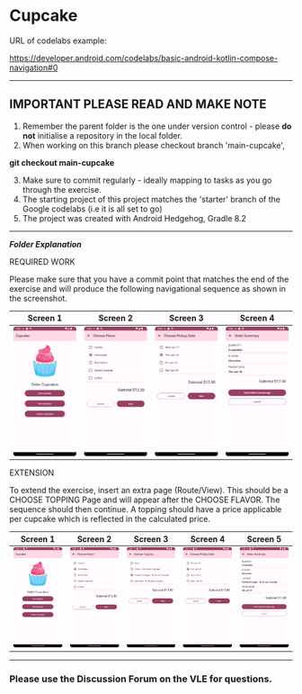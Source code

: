 # Cupcake

URL of codelabs example:

https://developer.android.com/codelabs/basic-android-kotlin-compose-navigation#0

---

## IMPORTANT PLEASE READ AND MAKE NOTE

1. Remember the parent folder is the one under version control - please **do not** initialise a repository in the local folder.
2. When working on this branch please checkout branch 'main-cupcake', 

**git checkout main-cupcake**

3. Make sure to commit regularly - ideally mapping to tasks as you go through the exercise.
4. The starting project of this project matches the 'starter' branch of the Google codelabs (i.e it is all set to go)
5. The project was created with Android Hedgehog, Gradle 8.2

---
***Folder Explanation***

REQUIRED WORK

Please make sure that you have a commit point that matches the end of the exercise and will produce the following 
navigational sequence as shown in the screenshot. 

|                  **Screen 1**                  |                  **Screen 2**                  |            **Screen 3**      |                  **Screen 4**                  |
|:----------------------------------------------:|:----------------------------------------------:|:----------------------------------:|:----------------------------------------:|
| ![cupcake screen shot](../images/cupcake1.png) | ![cupcake screen shot](../images/cupcake2.png) | ![cupcake screen shot](../images/cupcake3.png) | ![cupcake screen shot](../images/cupcake4.png) |


EXTENSION

To extend the exercise, insert an extra page (Route/View). This should be a CHOOSE TOPPING Page and will appear after the
CHOOSE FLAVOR. The sequence should then continue. A topping should have a price applicable per cupcake which is reflected 
in the calculated price.


|                  **Screen 1**                  |                  **Screen 2**                  |                    **Screen 3**                    |                    **Screen 4**                     |                    **Screen 5**                     |
|:----------------------------------------------:|:----------------------------------------------:|:--------------------------------------------------:|:---------------------------------------------------:|:---------------------------------------------------:|
| ![cupcake screen shot](../images/cupcake1.png) | ![cupcake screen shot](../images/cupcake2.png) | ![cupcake screen shot](../images/cupcake-ext1.png) | ![cupcake screen shot](../images/cupcake-ext1b.png) | ![cupcake screen shot](../images/cupcake-ext1a.png) |


---
### Please use the Discussion Forum on the VLE for questions. ###


